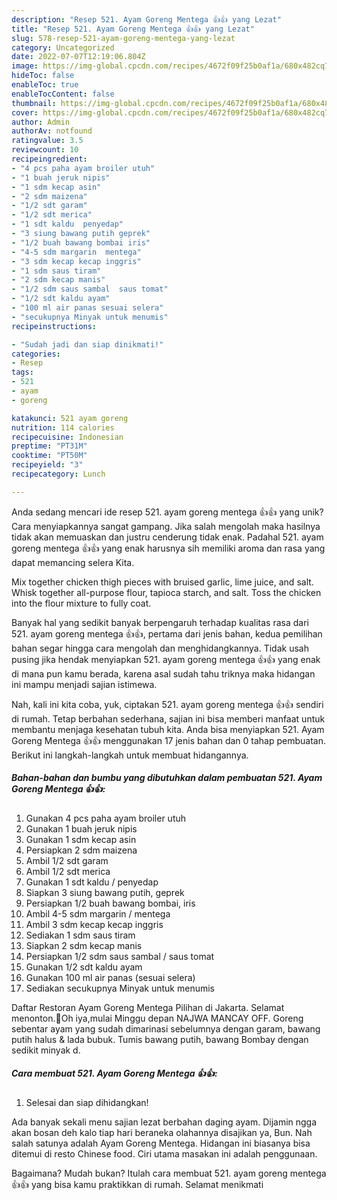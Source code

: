 ```yaml
---
description: "Resep 521. Ayam Goreng Mentega 👍👍 yang Lezat"
title: "Resep 521. Ayam Goreng Mentega 👍👍 yang Lezat"
slug: 578-resep-521-ayam-goreng-mentega-yang-lezat
category: Uncategorized
date: 2022-07-07T12:19:06.804Z
image: https://img-global.cpcdn.com/recipes/4672f09f25b0af1a/680x482cq70/521-ayam-goreng-mentega-foto-resep-utama.jpg
hideToc: false
enableToc: true
enableTocContent: false
thumbnail: https://img-global.cpcdn.com/recipes/4672f09f25b0af1a/680x482cq70/521-ayam-goreng-mentega-foto-resep-utama.jpg
cover: https://img-global.cpcdn.com/recipes/4672f09f25b0af1a/680x482cq70/521-ayam-goreng-mentega-foto-resep-utama.jpg
author: Admin
authorAv: notfound
ratingvalue: 3.5
reviewcount: 10
recipeingredient:
- "4 pcs paha ayam broiler utuh"
- "1 buah jeruk nipis"
- "1 sdm kecap asin"
- "2 sdm maizena"
- "1/2 sdt garam"
- "1/2 sdt merica"
- "1 sdt kaldu  penyedap"
- "3 siung bawang putih geprek"
- "1/2 buah bawang bombai iris"
- "4-5 sdm margarin  mentega"
- "3 sdm kecap kecap inggris"
- "1 sdm saus tiram"
- "2 sdm kecap manis"
- "1/2 sdm saus sambal  saus tomat"
- "1/2 sdt kaldu ayam"
- "100 ml air panas sesuai selera"
- "secukupnya Minyak untuk menumis"
recipeinstructions:

- "Sudah jadi dan siap dinikmati!"
categories:
- Resep
tags:
- 521
- ayam
- goreng

katakunci: 521 ayam goreng 
nutrition: 114 calories
recipecuisine: Indonesian
preptime: "PT31M"
cooktime: "PT50M"
recipeyield: "3"
recipecategory: Lunch

---
```





Anda sedang mencari ide resep 521. ayam goreng mentega 👍👍 yang unik? Cara menyiapkannya sangat gampang. Jika salah mengolah maka hasilnya tidak akan memuaskan dan justru cenderung tidak enak. Padahal 521. ayam goreng mentega 👍👍 yang enak harusnya sih memiliki aroma dan rasa yang dapat memancing selera Kita.





Mix together chicken thigh pieces with bruised garlic, lime juice, and salt. Whisk together all-purpose flour, tapioca starch, and salt. Toss the chicken into the flour mixture to fully coat.

Banyak hal yang sedikit banyak berpengaruh terhadap kualitas rasa dari 521. ayam goreng mentega 👍👍, pertama dari jenis bahan, kedua pemilihan bahan segar hingga cara mengolah dan menghidangkannya. Tidak usah pusing jika hendak menyiapkan 521. ayam goreng mentega 👍👍 yang enak di mana pun kamu berada, karena asal sudah tahu triknya maka hidangan ini mampu menjadi sajian istimewa.






Nah, kali ini kita coba, yuk, ciptakan 521. ayam goreng mentega 👍👍 sendiri di rumah. Tetap berbahan sederhana, sajian ini bisa memberi manfaat untuk membantu menjaga kesehatan tubuh kita. Anda bisa menyiapkan 521. Ayam Goreng Mentega 👍👍 menggunakan 17 jenis bahan dan 0 tahap pembuatan. Berikut ini langkah-langkah untuk membuat hidangannya.

<!--inarticleads1-->

##### Bahan-bahan dan bumbu yang dibutuhkan dalam pembuatan 521. Ayam Goreng Mentega 👍👍:

1. Gunakan 4 pcs paha ayam broiler utuh
1. Gunakan 1 buah jeruk nipis
1. Gunakan 1 sdm kecap asin
1. Persiapkan 2 sdm maizena
1. Ambil 1/2 sdt garam
1. Ambil 1/2 sdt merica
1. Gunakan 1 sdt kaldu / penyedap
1. Siapkan 3 siung bawang putih, geprek
1. Persiapkan 1/2 buah bawang bombai, iris
1. Ambil 4-5 sdm margarin / mentega
1. Ambil 3 sdm kecap kecap inggris
1. Sediakan 1 sdm saus tiram
1. Siapkan 2 sdm kecap manis
1. Persiapkan 1/2 sdm saus sambal / saus tomat
1. Gunakan 1/2 sdt kaldu ayam
1. Gunakan 100 ml air panas (sesuai selera)
1. Sediakan secukupnya Minyak untuk menumis


Daftar Restoran Ayam Goreng Mentega Pilihan di Jakarta. Selamat menonton.🤗Oh iya,mulai Minggu depan NAJWA MANCAY OFF. Goreng sebentar ayam yang sudah dimarinasi sebelumnya dengan garam, bawang putih halus &amp; lada bubuk. Tumis bawang putih, bawang Bombay dengan sedikit minyak d. 

<!--inarticleads2-->

##### Cara membuat 521. Ayam Goreng Mentega 👍👍:


1. Selesai dan siap dihidangkan!

Ada banyak sekali menu sajian lezat berbahan daging ayam. Dijamin ngga akan bosan deh kalo tiap hari beraneka olahannya disajikan ya, Bun. Nah salah satunya adalah Ayam Goreng Mentega. Hidangan ini biasanya bisa ditemui di resto Chinese food. Ciri utama masakan ini adalah penggunaan. 

Bagaimana? Mudah bukan? Itulah cara membuat 521. ayam goreng mentega 👍👍 yang bisa kamu praktikkan di rumah. Selamat menikmati
